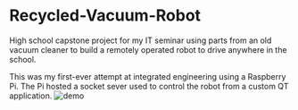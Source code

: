 # Recycled-Vacuum-Robot
High school capstone project for my IT seminar using parts from an old vacuum cleaner to build a remotely operated robot to drive anywhere in the school.

This was my first-ever attempt at integrated engineering using a Raspberry Pi. The Pi hosted a socket sever used to control the robot from a custom QT application.
![demo](https://user-images.githubusercontent.com/60857666/213513080-8f1feec2-b542-4d44-bc43-ca220938a6cc.jpg)
